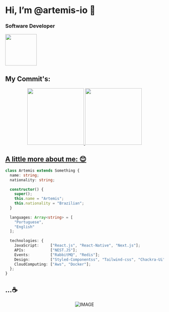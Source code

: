 # Hi, I’m @artemis-io 👋

### Software Developer

<img src="https://i.ibb.co/QJZdmpv/XOsX.gif" width="100" height="100" />

## My Commit's: 

<div align="center">
  <a href="https://github.com/artemis-io">
  <img height="180em" src="https://github-readme-stats.vercel.app/api?username=artemis-io&show_icons=true&theme=dracula&include_all_commits=true&count_private=true"/>
  <img height="180em" src="https://github-readme-stats.vercel.app/api/top-langs/?username=artemis-io&layout=compact&langs_count=7&theme=dracula"/>
</div>


## A little more about me: 😊

```typescript
class Artemis extends Something {
  name: string;
  nationality: string;
  
  constructor() {
    super();
    this.name = "Artemis";
    this.nationality = "Brazilian";
  }
  
  languages: Array<string> = [
    "Portuguese",
    "English"
  ];
  
  technologies: {
    JavaScript:     ["React.js", "React-Native", "Next.js"];
    APIs:           ["NEST.JS"];
    Events:         ["RabbitMQ", "Redis"];
    Design:         ["Styled-Componentss", "Tailwind-css", "Chackra-Ui"];
    CloudComputing: ["Aws", "Docker"];
  };
}
```

## ...☕

<div align="center">
  
  ![IMAGE](https://gifs.eco.br/wp-content/uploads/2021/09/gifs-aesthetic-wallpaper-para-desktop-e-mobile-6.gif)  

 </div>
